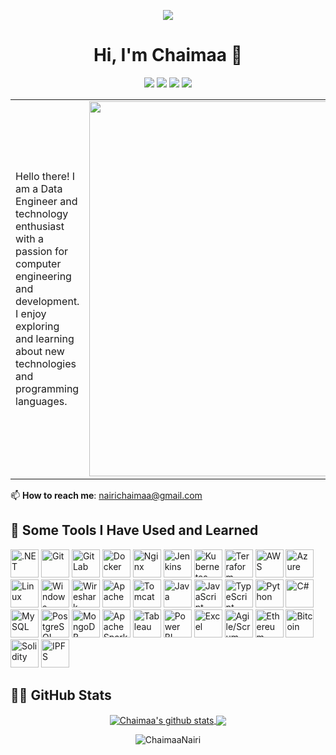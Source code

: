 <p align="center">
  <img src="https://capsule-render.vercel.app/api?type=waving&color=gradient&text=Hello!&height=100&section=header"/>
</p>
<h1 align="center">Hi, I'm Chaimaa 👋</h1>
<p align="center">
    <a href="https://www.linkedin.com/in/chaimaa-nairi-4a9840159/"><img src="https://img.shields.io/badge/linkedin-%230177B5?style=flat&logo=linkedin&logoColor=white"/></a>
    <a href="https://twitter.com/ChaimaaNairi"><img src="https://img.shields.io/badge/twitter-%231FA1F1?style=flat&logo=twitter&logoColor=white"/></a>
    <a href="https://medium.com/@chaimaanairi"><img src="https://img.shields.io/badge/medium-%2312100E?style=flat&logo=medium&logoColor=white"/></a>
    <a href="https://www.credly.com/users/chaimaa-nairi"><img src="https://img.shields.io/badge/credly-%230072B0?style=flat&logo=credly&logoColor=white"/></a>
</p>

<table>
  <tr>
    <td>
Hello there! I am a Data Engineer and technology enthusiast with a passion for computer engineering and development. I enjoy exploring and learning about new technologies and programming languages.
    </td>
    <td align="right">
      <img src="https://github.com/user-attachments/assets/086c537e-a725-4a86-a0b6-e97526770976" alt="githubimageprofile" width="600" />
    </td>
  </tr>
</table>

📫 **How to reach me**: [nairichaimaa@gmail.com](mailto:nairichaimaa@gmail.com)

<h2> 🚀 Some Tools I Have Used and Learned</h2>
<p align="left">
<!-- DevOps & CI/CD -->
<img src="https://cdn.jsdelivr.net/gh/devicons/devicon/icons/dot-net/dot-net-original.svg" alt=".NET" width="45" height="45"/>
<img src="https://cdn.jsdelivr.net/gh/devicons/devicon/icons/git/git-original.svg" alt="Git" width="45" height="45"/>
<img src="https://cdn.jsdelivr.net/gh/devicons/devicon/icons/gitlab/gitlab-original.svg" alt="GitLab" width="45" height="45"/>
<img src="https://cdn.jsdelivr.net/gh/devicons/devicon/icons/docker/docker-original.svg" alt="Docker" width="45" height="45"/>
<img src="https://cdn.jsdelivr.net/gh/devicons/devicon/icons/nginx/nginx-original.svg" alt="Nginx" width="45" height="45"/>
<img src="https://cdn.jsdelivr.net/gh/devicons/devicon/icons/jenkins/jenkins-original.svg" alt="Jenkins" width="45" height="45"/>
<img src="https://cdn.jsdelivr.net/gh/devicons/devicon/icons/kubernetes/kubernetes-plain.svg" alt="Kubernetes" width="45" height="45"/>
<img src="https://cdn.jsdelivr.net/gh/devicons/devicon/icons/terraform/terraform-original.svg" alt="Terraform" width="45" height="45"/>

<!-- Cloud Services -->
<img src="https://cdn.jsdelivr.net/gh/devicons/devicon/icons/amazonwebservices/amazonwebservices-original.svg" alt="AWS" width="45" height="45"/>
<img src="https://cdn.jsdelivr.net/gh/devicons/devicon/icons/azure/azure-original.svg" alt="Azure" width="45" height="45"/>

<!-- Networking & Security -->
<img src="https://cdn.jsdelivr.net/gh/devicons/devicon/icons/linux/linux-original.svg" alt="Linux" width="45" height="45"/>
<img src="https://cdn.jsdelivr.net/gh/devicons/devicon/icons/windows8/windows8-original.svg" alt="Windows" width="45" height="45"/>
<img src="https://upload.wikimedia.org/wikipedia/commons/5/5a/Wireshark_Icon.png" alt="Wireshark" width="45" height="45"/>
<img src="https://cdn.jsdelivr.net/gh/devicons/devicon/icons/apache/apache-original-wordmark.svg" alt="Apache" width="45" height="45"/>

<!-- Application Servers -->
<img src="https://cdn.jsdelivr.net/gh/devicons/devicon/icons/tomcat/tomcat-original.svg" alt="Tomcat" width="45" height="45"/>

<!-- Service Architecture -->
<img src="https://cdn.jsdelivr.net/gh/devicons/devicon/icons/java/java-original.svg" alt="Java" width="45" height="45"/>
<img src="https://cdn.jsdelivr.net/gh/devicons/devicon/icons/javascript/javascript-original.svg" alt="JavaScript" width="45" height="45"/>
<img src="https://cdn.jsdelivr.net/gh/devicons/devicon/icons/typescript/typescript-original.svg" alt="TypeScript" width="45" height="45"/>
<img src="https://cdn.jsdelivr.net/gh/devicons/devicon/icons/python/python-original.svg" alt="Python" width="45" height="45"/>
<img src="https://cdn.jsdelivr.net/gh/devicons/devicon/icons/csharp/csharp-original.svg" alt="C#" width="45" height="45"/>

<!-- Data Management -->
<img src="https://cdn.jsdelivr.net/gh/devicons/devicon/icons/mysql/mysql-original-wordmark.svg" alt="MySQL" width="45" height="45"/>
<img src="https://cdn.jsdelivr.net/gh/devicons/devicon/icons/postgresql/postgresql-original.svg" alt="PostgreSQL" width="45" height="45"/>
<img src="https://cdn.jsdelivr.net/gh/devicons/devicon/icons/mongodb/mongodb-original-wordmark.svg" alt="MongoDB" width="45" height="45"/>
<img src="https://cdn.jsdelivr.net/gh/devicons/devicon/icons/apache/apache-original.svg" alt="Apache Spark" width="45" height="45"/>

<!-- Data Visualization -->
<img src="https://upload.wikimedia.org/wikipedia/commons/2/20/Tableau_Logo.png" alt="Tableau" width="45" height="45"/>
<img src="https://upload.wikimedia.org/wikipedia/commons/2/25/Power_BI_logo_black.svg" alt="Power BI" width="45" height="45"/>
<img src="https://upload.wikimedia.org/wikipedia/commons/8/86/Microsoft_Excel_2013-2019_logo.svg" alt="Excel" width="45" height="45"/>

<!-- Development Methodologies -->
<img src="https://cdn.jsdelivr.net/gh/devicons/devicon/icons/trello/trello-plain.svg" alt="Agile/Scrum" width="45" height="45"/>

<!-- Distributed Systems & Blockchain -->
<img src="https://cryptologos.cc/logos/ethereum-eth-logo.svg?v=024" alt="Ethereum" width="45" height="45"/>
<img src="https://cryptologos.cc/logos/bitcoin-btc-logo.svg?v=024" alt="Bitcoin" width="45" height="45"/>
<img src="https://cdn.jsdelivr.net/gh/devicons/devicon/icons/solidity/solidity-original.svg" alt="Solidity" width="45" height="45"/>
<img src="https://upload.wikimedia.org/wikipedia/commons/a/a0/InterPlanetary_File_System_logo.svg" alt="IPFS" width="45" height="45"/>


</p>


<h2>👨‍💻 GitHub Stats</h2>

<div align="center"> 

<a href="https://github.com/ChaimaaNairi/github-readme-stats">
  <img align="center" src="https://github-readme-stats.vercel.app/api?username=ChaimaaNairi&show_icons=true&include_all_commits=true&theme=buefy&hide_border=true" alt="Chaimaa's github stats" />
</a> 

<a href="https://github.com/ChaimaaNairi/github-readme-stats">
  <img align="center" src="https://github-readme-stats.vercel.app/api/top-langs/?username=ChaimaaNairi&layout=compact&theme=buefy&hide_border=true" />
</a> 
<p><img align="center" src="https://github-readme-streak-stats.herokuapp.com/?user=ChaimaaNairi&" alt="ChaimaaNairi" /></p>

</div>

